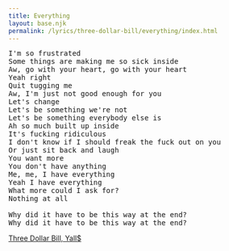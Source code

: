 ```yaml
---
title: Everything
layout: base.njk
permalink: /lyrics/three-dollar-bill/everything/index.html
---
```

<pre>
I'm so frustrated
Some things are making me so sick inside
Aw, go with your heart, go with your heart
Yeah right
Quit tugging me
Aw, I'm just not good enough for you
Let's change
Let's be something we're not
Let's be something everybody else is
Ah so much built up inside
It's fucking ridiculous
I don't know if I should freak the fuck out on you
Or just sit back and laugh
You want more
You don't have anything
Me, me, I have everything
Yeah I have everything
What more could I ask for?
Nothing at all

Why did it have to be this way at the end?
Why did it have to be this way at the end?
</pre>

[Three Dollar Bill, Yall$](/lyrics/three-dollar-bill/)